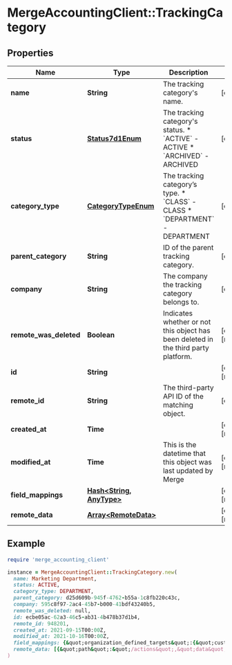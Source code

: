 # MergeAccountingClient::TrackingCategory

## Properties

| Name | Type | Description | Notes |
| ---- | ---- | ----------- | ----- |
| **name** | **String** | The tracking category&#39;s name. | [optional] |
| **status** | [**Status7d1Enum**](Status7d1Enum.md) | The tracking category&#39;s status.  * &#x60;ACTIVE&#x60; - ACTIVE * &#x60;ARCHIVED&#x60; - ARCHIVED | [optional] |
| **category_type** | [**CategoryTypeEnum**](CategoryTypeEnum.md) | The tracking category’s type.  * &#x60;CLASS&#x60; - CLASS * &#x60;DEPARTMENT&#x60; - DEPARTMENT | [optional] |
| **parent_category** | **String** | ID of the parent tracking category. | [optional] |
| **company** | **String** | The company the tracking category belongs to. | [optional] |
| **remote_was_deleted** | **Boolean** | Indicates whether or not this object has been deleted in the third party platform. | [optional][readonly] |
| **id** | **String** |  | [optional][readonly] |
| **remote_id** | **String** | The third-party API ID of the matching object. | [optional] |
| **created_at** | **Time** |  | [optional][readonly] |
| **modified_at** | **Time** | This is the datetime that this object was last updated by Merge | [optional][readonly] |
| **field_mappings** | [**Hash&lt;String, AnyType&gt;**](AnyType.md) |  | [optional][readonly] |
| **remote_data** | [**Array&lt;RemoteData&gt;**](RemoteData.md) |  | [optional][readonly] |

## Example

```ruby
require 'merge_accounting_client'

instance = MergeAccountingClient::TrackingCategory.new(
  name: Marketing Department,
  status: ACTIVE,
  category_type: DEPARTMENT,
  parent_category: d25d609b-945f-4762-b55a-1c8fb220c43c,
  company: 595c8f97-2ac4-45b7-b000-41bdf43240b5,
  remote_was_deleted: null,
  id: ecbe05ac-62a3-46c5-ab31-4b478b37d1b4,
  remote_id: 948201,
  created_at: 2021-09-15T00:00Z,
  modified_at: 2021-10-16T00:00Z,
  field_mappings: {&quot;organization_defined_targets&quot;:{&quot;custom_key&quot;:&quot;custom_value&quot;},&quot;linked_account_defined_targets&quot;:{&quot;custom_key&quot;:&quot;custom_value&quot;}},
  remote_data: [{&quot;path&quot;:&quot;/actions&quot;,&quot;data&quot;:[&quot;Varies by platform&quot;]}]
)
```

